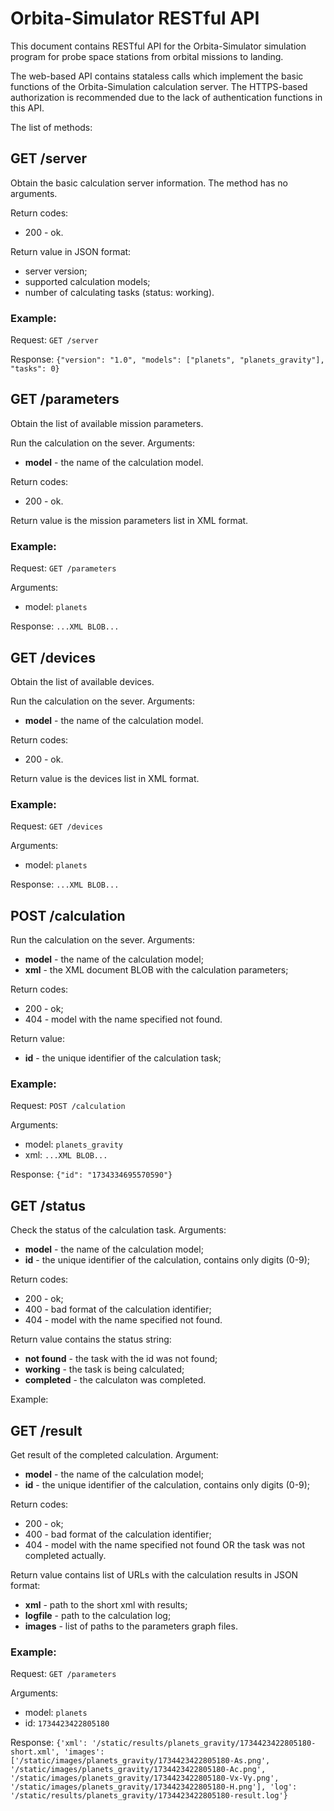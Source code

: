 # Orbita-Simulator RESTful API

This document contains RESTful API for the Orbita-Simulator simulation
program for probe space stations from orbital missions to landing.

The web-based API contains stataless calls which implement the basic
functions of the Orbita-Simulation calculation server. The HTTPS-based
authorization is recommended due to the lack of authentication
functions in this API.

The list of methods:

## GET /server

Obtain the basic calculation server information. The
method has no arguments.

Return codes:

* 200 - ok.

Return value in JSON format:

* server version;
* supported calculation models;
* number of calculating tasks (status: working).

### Example:

Request: `GET /server`

Response: `{"version": "1.0", "models": ["planets", "planets_gravity"], "tasks": 0}`

## GET /parameters

Obtain the list of available mission parameters.

Run the calculation on the sever. Arguments:

* **model** - the name of the calculation model.

Return codes:

* 200 - ok.

Return value is the mission parameters list in XML format.

### Example:

Request: `GET /parameters`

Arguments:

* model: `planets`

Response: `...XML BLOB...`

## GET /devices

Obtain the list of available devices.

Run the calculation on the sever. Arguments:

* **model** - the name of the calculation model.

Return codes:

* 200 - ok.

Return value is the devices list in XML format.

### Example:

Request: `GET /devices`

Arguments:

* model: `planets`

Response: `...XML BLOB...`

## POST /calculation

Run the calculation on the sever. Arguments:

* **model** - the name of the calculation model;
* **xml** - the XML document BLOB with the calculation parameters;

Return codes:

* 200 - ok;
* 404 - model with the name specified not found.

Return value:

* **id** - the unique identifier of the calculation task;

### Example:

Request: `POST /calculation`

Arguments:

* model: `planets_gravity`
* xml: `...XML BLOB...`

Response: `{"id": "1734334695570590"}`

## GET /status

Check the status of the calculation task. Arguments:

* **model** - the name of the calculation model;
* **id** - the unique identifier of the calculation, contains only digits (0-9);

Return codes:

* 200 - ok;
* 400 - bad format of the calculation identifier;
* 404 - model with the name specified not found.

Return value contains the status string:

* **not found** - the task with the id was not found;
* **working** - the task is being calculated;
* **completed** - the calculaton was completed.

Example:


## GET /result

Get result of the completed calculation. Argument:

* **model** - the name of the calculation model;
* **id** - the unique identifier of the calculation, contains only digits (0-9);

Return codes:

* 200 - ok;
* 400 - bad format of the calculation identifier;
* 404 - model with the name specified not found OR the task was not completed actually.

Return value contains list of URLs with the calculation results in
JSON format:

* **xml** - path to the short xml with results;
* **logfile** - path to the calculation log;
* **images** - list of paths to the parameters graph files.

### Example:

Request: `GET /parameters`

Arguments:

* model: `planets`
* id: `1734423422805180`

Response: `{'xml': '/static/results/planets_gravity/1734423422805180-short.xml', 'images': ['/static/images/planets_gravity/1734423422805180-As.png', '/static/images/planets_gravity/1734423422805180-Ac.png', '/static/images/planets_gravity/1734423422805180-Vx-Vy.png', '/static/images/planets_gravity/1734423422805180-H.png'], 'log': '/static/results/planets_gravity/1734423422805180-result.log'}`
